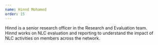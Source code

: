 ```yaml
---
name: Hinnd Mohamed
order: 15
---
```

Hinnd is a senior research officer in the Research and Evaluation team. Hinnd works on NLC evaluation and reporting to understand the impact of NLC activities on members across the network.